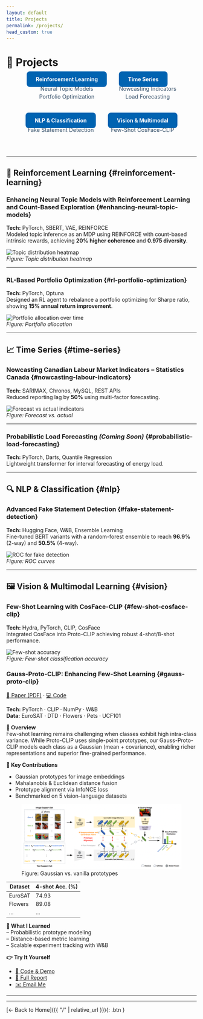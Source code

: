 ```yaml
---
layout: default
title: Projects
permalink: /projects/
head_custom: true
---
```


<style>
/* Nav container */
.project-nav {
  display: flex;
  flex-wrap: wrap;
  gap: 2rem;
  margin-bottom: 3rem;
  justify-content: center;
}

/* Big category buttons */
.project-nav .cat-btn {
  padding: 0.75rem 1.5rem;
  background: #0063b1;
  color: white !important;
  border-radius: 0.5rem;
  text-decoration: none;
  font-weight: bold;
  transition: background 0.2s;
}
.project-nav .cat-btn:hover {
  background: #004d8a;
}

/* Small project list under each category */
.project-nav .cat-list {
  list-style: none;
  margin-top: 0.5rem;
  padding-left: 0;
  text-align: center;
}
.project-nav .cat-list li {
  margin: 0.25rem 0;
}
.project-nav .cat-list a {
  color: #334e68;
  text-decoration: none;
  font-size: 0.9rem;
}
.project-nav .cat-list a:hover {
  text-decoration: underline;
}
</style>

# 🚀 Projects

<!-- NAVIGATION -->
<div class="project-nav">
  <!-- Reinforcement Learning -->
  <div>
    <a href="#reinforcement-learning" class="cat-btn">Reinforcement Learning</a>
    <ul class="cat-list">
      <li><a href="#enhancing-neural-topic-models">Neural Topic Models</a></li>
      <li><a href="#rl-portfolio-optimization">Portfolio Optimization</a></li>
    </ul>
  </div>

  <!-- Time Series -->
  <div>
    <a href="#time-series" class="cat-btn">Time Series</a>
    <ul class="cat-list">
      <li><a href="#nowcasting-labour-indicators">Nowcasting Indicators</a></li>
      <li><a href="#probabilistic-load-forecasting">Load Forecasting</a></li>
    </ul>
  </div>

  <!-- NLP -->
  <div>
    <a href="#nlp" class="cat-btn">NLP & Classification</a>
    <ul class="cat-list">
      <li><a href="#fake-statement-detection">Fake Statement Detection</a></li>
    </ul>
  </div>

  <!-- Vision -->
  <div>
    <a href="#vision" class="cat-btn">Vision & Multimodal</a>
    <ul class="cat-list">
      <li><a href="#few-shot-cosface-clip">Few-Shot CosFace-CLIP</a></li>
    </ul>
  </div>
</div>

---

## 🧠 Reinforcement Learning {#reinforcement-learning}

### Enhancing Neural Topic Models with Reinforcement Learning and Count-Based Exploration {#enhancing-neural-topic-models}
**Tech:** PyTorch, SBERT, VAE, REINFORCE  
Modeled topic inference as an MDP using REINFORCE with count-based intrinsic rewards, achieving **20% higher coherence** and **0.975 diversity**.

![Topic distribution heatmap](/assets/images/rl-topic.png)  
*Figure: Topic distribution heatmap*

---

### RL-Based Portfolio Optimization {#rl-portfolio-optimization}
**Tech:** PyTorch, Optuna  
Designed an RL agent to rebalance a portfolio optimizing for Sharpe ratio, showing **15% annual return improvement**.

![Portfolio allocation over time](/assets/images/portfolio-rl.png)  
*Figure: Portfolio allocation*

---

## 📈 Time Series {#time-series}

### Nowcasting Canadian Labour Market Indicators – Statistics Canada {#nowcasting-labour-indicators}
**Tech:** SARIMAX, Chronos, MySQL, REST APIs  
Reduced reporting lag by **50%** using multi-factor forecasting.

![Forecast vs actual indicators](/assets/images/labour-forecast.png)  
*Figure: Forecast vs. actual*

---

### Probabilistic Load Forecasting *(Coming Soon)* {#probabilistic-load-forecasting}
**Tech:** PyTorch, Darts, Quantile Regression  
Lightweight transformer for interval forecasting of energy load.

---

## 🔍 NLP & Classification {#nlp}

### Advanced Fake Statement Detection {#fake-statement-detection}
**Tech:** Hugging Face, W&B, Ensemble Learning  
Fine-tuned BERT variants with a random-forest ensemble to reach **96.9%** (2-way) and **50.5%** (4-way).

![ROC for fake detection](/assets/images/fake-detect.png)  
*Figure: ROC curves*

---

## 🖼️ Vision & Multimodal Learning {#vision}

### Few-Shot Learning with CosFace-CLIP {#few-shot-cosface-clip}
**Tech:** Hydra, PyTorch, CLIP, CosFace  
Integrated CosFace into Proto-CLIP achieving robust 4-shot/8-shot performance.

![Few-shot accuracy](/assets/images/cosface-clip.png)  
*Figure: Few-shot classification accuracy*


### Gauss-Proto-CLIP: Enhancing Few-Shot Learning {#gauss-proto-clip}
[📄 Paper (PDF)](/assets/papers/COMP5801_Paper_Project_Akash_Patel.pdf) · [💻 Code](https://github.com/your-username/gauss-proto-clip)

**Tech:** PyTorch · CLIP · NumPy · W&B  
**Data:** EuroSAT · DTD · Flowers · Pets · UCF101  

**🔎 Overview**  
Few-shot learning remains challenging when classes exhibit high intra-class variance. While Proto-CLIP uses single-point prototypes, our Gauss-Proto-CLIP models each class as a Gaussian (mean + covariance), enabling richer representations and superior fine-grained performance.

**🚀 Key Contributions**  
- Gaussian prototypes for image embeddings  
- Mahalanobis & Euclidean distance fusion  
- Prototype alignment via InfoNCE loss  
- Benchmarked on 5 vision–language datasets  

<figure>
  <img src="/assets/images/gauss-proto-clip-architecture.png" alt="Architecture" />
  <figcaption>Figure: Gaussian vs. vanilla prototypes</figcaption>
</figure>

| Dataset | 4-shot Acc. (%) |
| ------- | --------------- |
| EuroSAT | 74.93           |
| Flowers | 89.08           |
| …       | …               |

**🔧 What I Learned**  
– Probabilistic prototype modeling  
– Distance-based metric learning  
– Scalable experiment tracking with W&B  

**👉 Try It Yourself**  
- [📂 Code & Demo](https://github.com/your-username/gauss-proto-clip)  
- [📄 Full Report](/assets/papers/COMP5801_Paper_Project_Akash_Patel.pdf)  
- [✉️ Email Me](mailto:akashpatel3@cmail.carleton.ca)  

---

---

[← Back to Home]({{ "/" | relative_url }}){: .btn }
